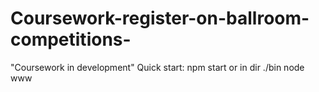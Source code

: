 # Coursework-register-on-ballroom-competitions-
"Coursework in development"
Quick start: npm start or in dir ./bin node www
